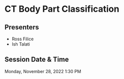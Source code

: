 # CT Body Part Classification

## Presenters
- Ross Filice
- Ish Talati

## Session Date & Time
Monday, November 28, 2022
1:30 PM
